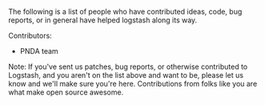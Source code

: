 The following is a list of people who have contributed ideas, code, bug
reports, or in general have helped logstash along its way.

Contributors:
* PNDA team

Note: If you've sent us patches, bug reports, or otherwise contributed to
Logstash, and you aren't on the list above and want to be, please let us know
and we'll make sure you're here. Contributions from folks like you are what make
open source awesome.